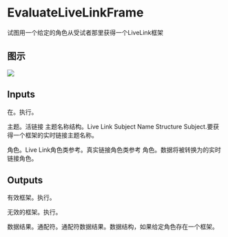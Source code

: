 # EvaluateLiveLinkFrame

试图用一个给定的角色从受试者那里获得一个LiveLink框架

## 图示

![]($-20221218-19450460.png)

## Inputs

在。执行。

主题。活链接 主题名称结构。Live Link Subject Name Structure Subject.要获得一个框架的实时链接主题名称。

角色。Live Link角色类参考。真实链接角色类参考 角色。数据将被转换为的实时链接角色。

## Outputs

有效框架。执行。

无效的框架。执行。

数据结果。通配符。通配符数据结果。数据结构，如果给定角色存在一个框架。

